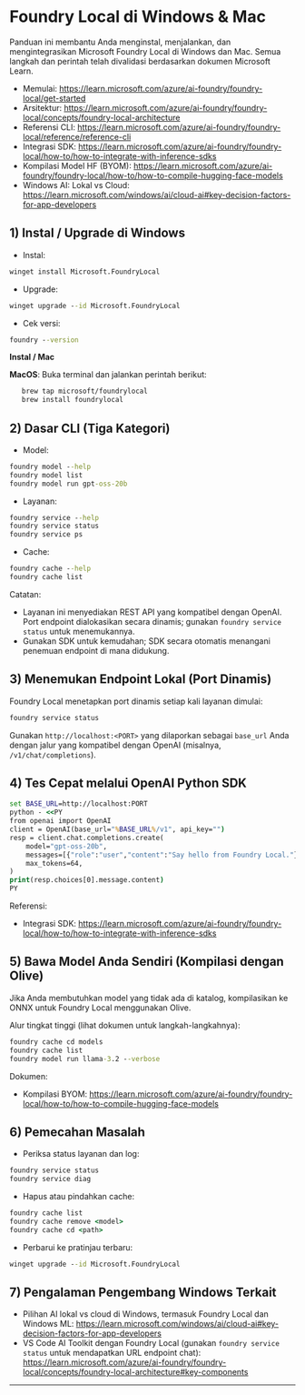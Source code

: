 <!--
CO_OP_TRANSLATOR_METADATA:
{
  "original_hash": "02b037f55de779607eb12edcc7a7fcf2",
  "translation_date": "2025-09-26T18:48:58+00:00",
  "source_file": "Module07/foundrylocal.md",
  "language_code": "id"
}
-->
# Foundry Local di Windows & Mac

Panduan ini membantu Anda menginstal, menjalankan, dan mengintegrasikan Microsoft Foundry Local di Windows dan Mac. Semua langkah dan perintah telah divalidasi berdasarkan dokumen Microsoft Learn.

- Memulai: https://learn.microsoft.com/azure/ai-foundry/foundry-local/get-started
- Arsitektur: https://learn.microsoft.com/azure/ai-foundry/foundry-local/concepts/foundry-local-architecture
- Referensi CLI: https://learn.microsoft.com/azure/ai-foundry/foundry-local/reference/reference-cli
- Integrasi SDK: https://learn.microsoft.com/azure/ai-foundry/foundry-local/how-to/how-to-integrate-with-inference-sdks
- Kompilasi Model HF (BYOM): https://learn.microsoft.com/azure/ai-foundry/foundry-local/how-to/how-to-compile-hugging-face-models
- Windows AI: Lokal vs Cloud: https://learn.microsoft.com/windows/ai/cloud-ai#key-decision-factors-for-app-developers

## 1) Instal / Upgrade di Windows

- Instal:
```cmd
winget install Microsoft.FoundryLocal
```
- Upgrade:
```cmd
winget upgrade --id Microsoft.FoundryLocal
```
- Cek versi:
```cmd
foundry --version
```
     
**Instal / Mac**

**MacOS**: 
Buka terminal dan jalankan perintah berikut:
```bash
   brew tap microsoft/foundrylocal
   brew install foundrylocal
```

## 2) Dasar CLI (Tiga Kategori)

- Model:
```cmd
foundry model --help
foundry model list
foundry model run gpt-oss-20b
```
- Layanan:
```cmd
foundry service --help
foundry service status
foundry service ps
```
- Cache:
```cmd
foundry cache --help
foundry cache list
```

Catatan:
- Layanan ini menyediakan REST API yang kompatibel dengan OpenAI. Port endpoint dialokasikan secara dinamis; gunakan `foundry service status` untuk menemukannya.
- Gunakan SDK untuk kemudahan; SDK secara otomatis menangani penemuan endpoint di mana didukung.

## 3) Menemukan Endpoint Lokal (Port Dinamis)

Foundry Local menetapkan port dinamis setiap kali layanan dimulai:
```cmd
foundry service status
```
Gunakan `http://localhost:<PORT>` yang dilaporkan sebagai `base_url` Anda dengan jalur yang kompatibel dengan OpenAI (misalnya, `/v1/chat/completions`).

## 4) Tes Cepat melalui OpenAI Python SDK

```cmd
set BASE_URL=http://localhost:PORT
python - <<PY
from openai import OpenAI
client = OpenAI(base_url="%BASE_URL%/v1", api_key="")
resp = client.chat.completions.create(
    model="gpt-oss-20b",
    messages=[{"role":"user","content":"Say hello from Foundry Local."}],
    max_tokens=64,
)
print(resp.choices[0].message.content)
PY
```
Referensi:
- Integrasi SDK: https://learn.microsoft.com/azure/ai-foundry/foundry-local/how-to/how-to-integrate-with-inference-sdks

## 5) Bawa Model Anda Sendiri (Kompilasi dengan Olive)

Jika Anda membutuhkan model yang tidak ada di katalog, kompilasikan ke ONNX untuk Foundry Local menggunakan Olive.

Alur tingkat tinggi (lihat dokumen untuk langkah-langkahnya):
```cmd
foundry cache cd models
foundry cache list
foundry model run llama-3.2 --verbose
```
Dokumen:
- Kompilasi BYOM: https://learn.microsoft.com/azure/ai-foundry/foundry-local/how-to/how-to-compile-hugging-face-models

## 6) Pemecahan Masalah

- Periksa status layanan dan log:
```cmd
foundry service status
foundry service diag
```
- Hapus atau pindahkan cache:
```cmd
foundry cache list
foundry cache remove <model>
foundry cache cd <path>
```
- Perbarui ke pratinjau terbaru:
```cmd
winget upgrade --id Microsoft.FoundryLocal
```

## 7) Pengalaman Pengembang Windows Terkait

- Pilihan AI lokal vs cloud di Windows, termasuk Foundry Local dan Windows ML:
  https://learn.microsoft.com/windows/ai/cloud-ai#key-decision-factors-for-app-developers
- VS Code AI Toolkit dengan Foundry Local (gunakan `foundry service status` untuk mendapatkan URL endpoint chat):
  https://learn.microsoft.com/azure/ai-foundry/foundry-local/concepts/foundry-local-architecture#key-components

---

